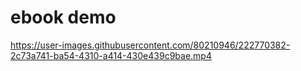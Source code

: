 # ebook demo

https://user-images.githubusercontent.com/80210946/222770382-2c73a741-ba54-4310-a414-430e439c9bae.mp4
